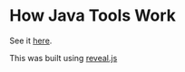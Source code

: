 # How Java Tools Work

See it [here](https://matthewfranglen.github.io/java-tools-dependency-injection-presentation/).

This was built using [reveal.js](https://github.com/hakimel/reveal.js)
